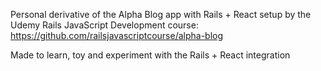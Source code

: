 Personal derivative of the Alpha Blog app with Rails + React setup by the Udemy Rails JavaScript Development course:
https://github.com/railsjavascriptcourse/alpha-blog

Made to learn, toy and experiment with the Rails + React integration
